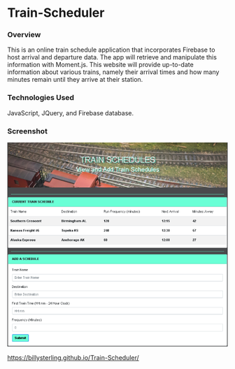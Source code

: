 # Train-Scheduler

### Overview

This is an online train schedule application that incorporates Firebase to host arrival and departure data. The app will retrieve and manipulate this information with Moment.js. This website will provide up-to-date information about various trains, namely their arrival times and how many minutes remain until they arrive at their station.

### Technologies Used

JavaScript, JQuery, and Firebase database.

### Screenshot

![Landing Page Image](screenshot.png)


https://billysterling.github.io/Train-Scheduler/